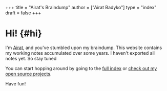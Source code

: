 +++
title = "Airat's Braindump"
author = ["Airat Badyko"]
type = "index"
draft = false
+++

# Hi! {#hi}

I'm [Airat](https://www.badykov.com/), and you've stumbled upon my braindump.
This website contains my working notes accumulated over some years. I haven't exported
all notes yet. So stay tuned

You can start hopping around by going to the [full index](/notes/) or [check out my open source projects](/notes/20210830181701-my_projects/).

Have fun!
